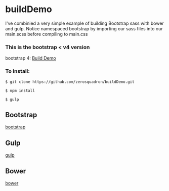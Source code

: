 # buildDemo
I've combinied a very simple example of building Bootstrap sass with bower and gulp. Notice namespaced bootstrap by importing our sass files into our main.scss before compiling to main.css

### This is the bootstrap < v4 version
bootstrap 4: [Build Demo](https://github.com/zerosquadron/buildDemo/tree/Bootstrap4) 

### To install:
`$ git clone https://github.com/zerosquadron/buildDemo.git`

`$ npm install`

`$ gulp`

## Bootstrap
[bootstrap](http://getbootstrap.com/)

## Gulp
[gulp](http://gulpjs.com)

## Bower
[bower](http://bower.io)

